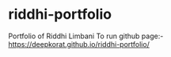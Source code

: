 # riddhi-portfolio
Portfolio of Riddhi Limbani
To run github page:- https://deepkorat.github.io/riddhi-portfolio/
